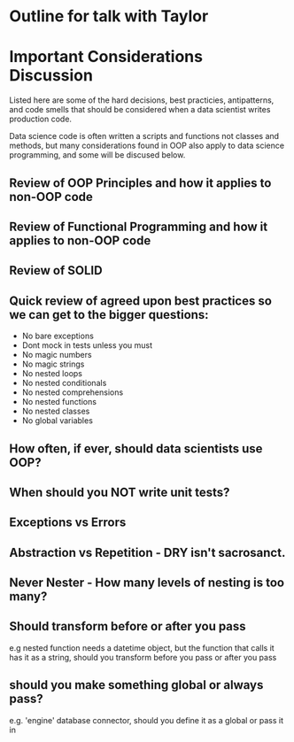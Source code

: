 # Outline for talk with Taylor

# Important Considerations Discussion

Listed here are some of the hard decisions, best practicies, antipatterns, and code smells that
should be considered when a data scientist writes production code.

Data science code is often written a scripts and functions not classes and methods, but many
considerations found in OOP also apply to data science programming, and some will be discused below.

## Review of OOP Principles and how it applies to non-OOP code

## Review of Functional Programming and how it applies to non-OOP code

## Review of SOLID

## Quick review of agreed upon best practices so we can get to the bigger questions:

- No bare exceptions
- Dont mock in tests unless you must
- No magic numbers
- No magic strings
- No nested loops
- No nested conditionals
- No nested comprehensions
- No nested functions
- No nested classes
- No global variables

## How often, if ever, should data scientists use OOP?

<give example of creating a pandas class>

## When should you NOT write unit tests?

## Exceptions vs Errors

## Abstraction vs Repetition - DRY isn't sacrosanct.

## Never Nester - How many levels of nesting is too many?

## Should transform before or after you pass

e.g nested function needs a datetime object, but the function that calls it has it as a string,
should you transform before you pass or after you pass

## should you make something global or always pass?

e.g. 'engine' database connector, should you define it as a global or pass it in
